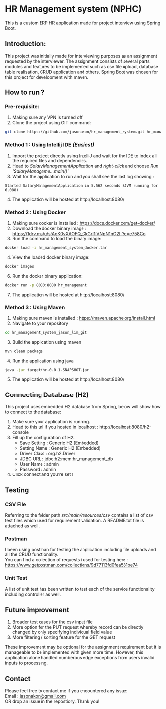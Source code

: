 # HR Management system (NPHC)
This is a custom ERP HR application made for project interview using Spring Boot.

## Introduction:
This project was initially made for interviewing purposes as an assignment requested by the interviewer. The assignment consists of several parts modules and features to be implemented such as csv file upload, database table realisation, CRUD application and others. Spring Boot was chosen for this project for development with maven.

## How to run ?
### Pre-requisite:
1. Making sure any VPN is turned off.
2. Clone the project using GIT command:
```bash
git clone https://github.com/jasonakon/hr_management_system.git hr_management_system_jason_lim_git
```

### Method 1 : Using Intellij IDE *(Easiest)*
1. Import the project directly using IntelliJ and wait for the IDE to index all the required files and dependencies.
2. Head to *SalaryManagementApplication* and *right-click* and choose *Run 'SalaryManageme...main()'*
3. Wait for the application to run and you shall see the last log showing : 
```
Started SalaryManagementApplication in 5.562 seconds (JVM running for 6.088)
```
4. The application will be hosted at http://localhost:8080/

### Method 2 : Using Docker
1. Making sure docker is installed : https://docs.docker.com/get-docker/
2. Download the docker binary image : https://1drv.ms/u/s!AoK0vXAOFQ_CkGrI1iVNpN1nO2l-?e=e758Co
3. Run the command to load the binary image:
```bash
docker load -i hr_management_system_docker.tar
```
4. View the loaded docker binary image:
```bash
docker images
```
6. Run the docker binary application:
```bash
docker run -p 8080:8080 hr_management
```
7. The application will be hosted at http://localhost:8080/

### Method 3 : Using Maven
1. Making sure maven is installed : https://maven.apache.org/install.html
2. Navigate to your repository
```bash
cd hr_management_system_jason_lim_git
```
3. Build the application using maven
```bash
mvn clean package
```
4. Run the application using java
```bash
java -jar target/hr-0.0.1-SNAPSHOT.jar
```
5. The application will be hosted at http://localhost:8080/

## Connecting Database (H2)
This project uses embedded H2 database from Spring, below will show how to connect to the database:
1. Make sure your application is running.
2. Head to this url if you hosted in localhost : http://localhost:8080/h2-console
3. Fill up the configuration of H2:
   - Save Setting : Generic H2 (Embedded)
   - Setting Name : Generic H2 (Embedded)
   - Driver Class : org.h2.Driver
   - JDBC URL     : jdbc:h2:mem:hr_management_db
   - User Name    : admin
   - Password     : admin
4. Click connect and you're set !

## Testing
### CSV File
Referring to the folder path *src/main/resources/csv* contains a list of csv test files which used for requirement validation. A README.txt file is attached as well.
### Postman
I been using postman for testing the application including file uploads and all the CRUD functionality.
<br/>
You can find a collection of requests i used for testing here : https://www.getpostman.com/collections/9d77113fd0fea581be74
### Unit Test
A list of unit test has been written to test each of the service functionality including controller as well.

## Future improvement
1. Broader test cases for the csv input file
2. More option for the PUT request whereby record can be directly changed by only specifying individual field value
3. More filtering / sorting feature for the GET request

These improvement may be optional for the assignment requirement but it is manageable to be implemented with given more time. However, this application alone handled numberous edge exceptions from users invalid inputs to processing.

## Contact
Please feel free to contact me if you encountered any issue:
<br/>
Email : jasonakon@gmail.com
<br/>
OR drop an issue in the repostiory. Thank you!
